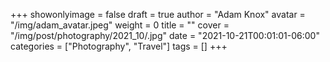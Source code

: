 +++
showonlyimage = false
draft = true
author = "Adam Knox"
avatar = "/img/adam_avatar.jpeg"
weight = 0
title = ""
cover = "/img/post/photography/2021_10/.jpg"
date = "2021-10-21T00:01:01-06:00"
categories = ["Photography", "Travel"]
tags = []
+++
<!--more-->
